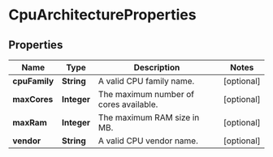 

# CpuArchitectureProperties

## Properties

| Name | Type | Description | Notes |
| ------------ | ------------- | ------------- | ------------- |
| **cpuFamily** | **String** | A valid CPU family name. |  [optional] |
| **maxCores** | **Integer** | The maximum number of cores available. |  [optional] |
| **maxRam** | **Integer** | The maximum RAM size in MB. |  [optional] |
| **vendor** | **String** | A valid CPU vendor name. |  [optional] |


